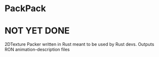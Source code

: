 # PackPack
# NOT YET DONE
2DTexture Packer written in Rust meant to be used by Rust devs. Outputs RON animation-description files
